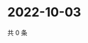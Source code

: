 # 2022-10-03

共 0 条

<!-- BEGIN WEIBO -->
<!-- 最后更新时间 Mon Oct 03 2022 09:39:21 GMT+0800 (China Standard Time) -->

<!-- END WEIBO -->
